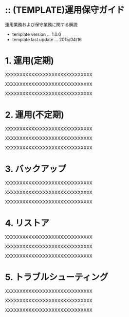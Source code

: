 
:: (TEMPLATE)運用保守ガイド
===

運用業務および保守業務に関する解説

- template version ... 1.0.0
- template last update ... 2015/04/16

# 1. 運用(定期)

XXXXXXXXXXXXXXXXXXXXXXXXXXXXXX

XXXXXXXXXXXXXXXXXXXXXXXXXXXXXX

XXXXXXXXXXXXXXXXXXXXXXXXXXXXXX

# 2. 運用(不定期)

XXXXXXXXXXXXXXXXXXXXXXXXXXXXXX

XXXXXXXXXXXXXXXXXXXXXXXXXXXXXX

XXXXXXXXXXXXXXXXXXXXXXXXXXXXXX

# 3. バックアップ

XXXXXXXXXXXXXXXXXXXXXXXXXXXXXX

XXXXXXXXXXXXXXXXXXXXXXXXXXXXXX

XXXXXXXXXXXXXXXXXXXXXXXXXXXXXX

# 4. リストア

XXXXXXXXXXXXXXXXXXXXXXXXXXXXXX

XXXXXXXXXXXXXXXXXXXXXXXXXXXXXX

XXXXXXXXXXXXXXXXXXXXXXXXXXXXXX

# 5. トラブルシューティング

XXXXXXXXXXXXXXXXXXXXXXXXXXXXXX

XXXXXXXXXXXXXXXXXXXXXXXXXXXXXX

XXXXXXXXXXXXXXXXXXXXXXXXXXXXXX


